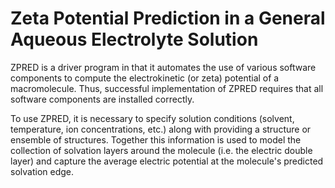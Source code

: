 # Zeta Potential Prediction in a General Aqueous Electrolyte Solution
ZPRED is a driver program in that it automates the use of various
software components to compute the electrokinetic (or zeta) potential
of a macromolecule.  Thus, successful implementation of ZPRED requires
that all software components are installed correctly.

To use ZPRED, it is necessary to specify solution conditions (solvent, temperature,
ion concentrations, etc.) along with providing a structure or ensemble of structures.
Together this information is used to model the collection of solvation layers 
around the molecule (i.e. the electric double layer) and capture the average
electric potential at the molecule's predicted solvation edge.

